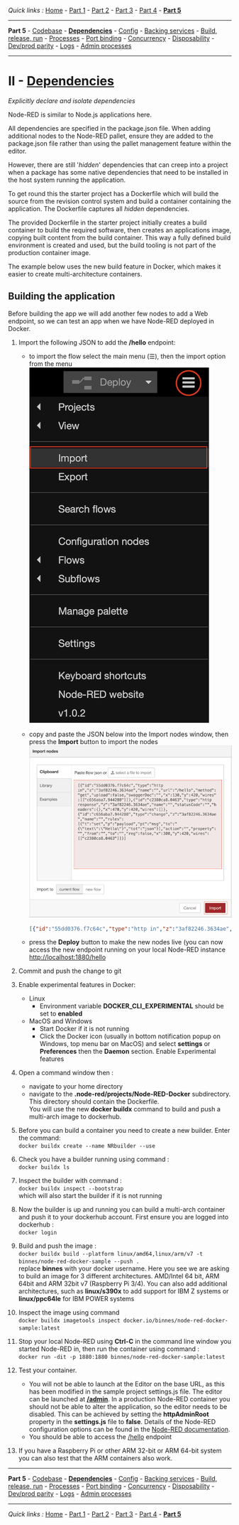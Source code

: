 *Quick links :*
[Home](/README.md) - [Part 1](../part1/README.md) - [Part 2](../part2/README.md) - [Part 3](../part3/README.md) - [Part 4](../part4/README.md) - [**Part 5**](../part5/README.md)
***
**Part 5** - [Codebase](CODEBASE.md) - [**Dependencies**](DEPENDENCIES.md) - [Config](CONFIG.md) - [Backing services](BACKING.md) - [Build, release, run](BUILD.md) - [Processes](PROCESSES.md) - [Port binding](PORT.md) - [Concurrency](CONCURRENCY.md) - [Disposability](DISPOSABILITY.md) - [Dev/prod parity](PARITY.md) - [Logs](LOGS.md) - [Admin processes](ADMIN.md)
***

# II - [Dependencies](https://12factor.net/dependencies)

*Explicitly declare and isolate dependencies*

Node-RED is similar to Node.js applications here.  

All dependencies are specified in the package.json file.  When adding additional nodes to the Node-RED pallet, ensure they are added to the package.json file rather than using the pallet management feature within the editor.

However, there are still '*hidden*' dependencies that can creep into a project when a package has some native dependencies that need to be installed in the host system running the application.

To get round this the starter project has a Dockerfile which will build the source from the revision control system and build a container containing the application.  The Dockerfile captures all *hidden* dependencies.

The provided Dockerfile in the starter project initially creates a build container to build the required software, then creates an applications image, copying built content from the build container.  This way a fully defined build environment is created and used, but the build tooling is not part of the production container image.

The example below uses the new build feature in Docker, which makes it easier to create multi-architecture containers.

## Building the application

Before building the app we will add another few nodes to add a Web endpoint, so we can test an app when we have Node-RED deployed in Docker.

1. Import the following JSON to add the **/hello** endpoint:

    - to import the flow select the main menu (☰), then the import option from the menu
        ![main menu](image/mainMenu.png)
    - copy and paste the JSON below into the Import nodes window, then press the **Import** button to import the nodes
        ![import nodes](image/importNodes.png)

      ```JSON
      [{"id":"55dd0376.f7c64c","type":"http in","z":"3af82246.3634ae","name":"","url":"/hello","method":"get","upload":false,"swaggerDoc":"","x":130,"y":420,"wires":[["c656aba7.944288"]]},{"id":"c2380ca8.0463","type":"http response","z":"3af82246.3634ae","name":"","statusCode":"","headers":{},"x":470,"y":420,"wires":[]},{"id":"c656aba7.944288","type":"change","z":"3af82246.3634ae","name":"","rules":[{"t":"set","p":"payload","pt":"msg","to":"{\"text\":\"Hello\"}","tot":"json"}],"action":"","property":"","from":"","to":"","reg":false,"x":300,"y":420,"wires":[["c2380ca8.0463"]]}]
      ```

    - press the **Deploy** button to make the new nodes live (you can now access the new endpoint running on your local Node-RED instance [http://localhost:1880/hello](http://localhost:1880/hello)

2. Commit and push the change to git
3. Enable experimental features in Docker:
    - Linux
      - Environment variable **DOCKER_CLI_EXPERIMENTAL** should be set to **enabled**
    - MacOS and Windows
      - Start Docker if it is not running
      - Click the Docker icon (usually in bottom notification popup on Windows, top menu bar on MacOS) and select **settings** or **Preferences** then the **Daemon** section.  Enable Experimental features
4. Open a command window then :
    - navigate to your home directory
    - navigate to the **.node-red/projects/Node-RED-Docker** subdirectory. This directory should contain the Dockerfile.  
    You will use the new **docker buildx** command to build and push a multi-arch image to dockerhub.
5. Before you can build a container you need to create a new builder.  Enter the command:  
  `docker buildx create --name NRbuilder --use`
6. Check you have a builder running using command :  
  `docker buildx ls`
7. Inspect the builder with command :  
  `docker buildx inspect --bootstrap`  
  which will also start the builder if it is not running
8. Now the builder is up and running you can build a multi-arch container and push it to your dockerhub account.  First ensure you are logged into dockerhub :  
  `docker login`
9. Build and push the image :  
  `docker buildx build --platform linux/amd64,linux/arm/v7 -t binnes/node-red-docker-sample --push .`  
  replace **binnes** with your docker username.  Here you see we are asking to build an image for 3 different architectures.  AMD/Intel 64 bit, ARM 64bit and ARM 32bit v7 (Raspberry Pi 3/4).  You can also add additional architectures, such as **linux/s390x** to add support for IBM Z systems or **linux/ppc64le** for IBM POWER systems
10. Inspect the image using command  
  `docker buildx imagetools inspect docker.io/binnes/node-red-docker-sample:latest`
11. Stop your local Node-RED using **Ctrl-C** in the command line window you started Node-RED in,  then run the container using command :  
  `docker run -dit -p 1880:1880 binnes/node-red-docker-sample:latest`
12. Test your container.  
    - You will not be able to launch at the Editor on the base URL, as this has been modified in the sample project settings.js file.  The editor can be launched at [**/admin**](http://localhost:1880/admin).  In a production Node-RED container you should not be able to alter the application, so the editor needs to be disabled.  This can be achieved by setting the **httpAdminRoot** property in the **settings.js** file to **false**.  Details of the Node-RED configuration options can be found in the [Node-RED documentation](https://nodered.org/docs/user-guide/runtime/configuration).  
    - You should be able to access the [/hello](http://localhost:1880/hello) endpoint
13. If you have a Raspberry Pi or other ARM 32-bit or ARM 64-bit system you can also test that the ARM containers also work.

***
**Part 5** - [Codebase](CODEBASE.md) - [**Dependencies**](DEPENDENCIES.md) - [Config](CONFIG.md) - [Backing services](BACKING.md) - [Build, release, run](BUILD.md) - [Processes](PROCESSES.md) - [Port binding](PORT.md) - [Concurrency](CONCURRENCY.md) - [Disposability](DISPOSABILITY.md) - [Dev/prod parity](PARITY.md) - [Logs](LOGS.md) - [Admin processes](ADMIN.md)
***
*Quick links :*
[Home](/README.md) - [Part 1](../part1/README.md) - [Part 2](../part2/README.md) - [Part 3](../part3/README.md) - [Part 4](../part4/README.md) - [**Part 5**](../part5/README.md)
